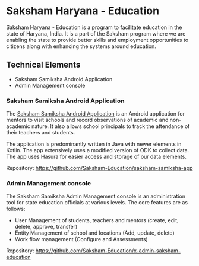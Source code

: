 # Saksham Haryana - Education

Saksham Haryana - Education is a program to facilitate education in the state of Haryana, India. It
is a part of the Saksham program where we are enabling the state to provide better skills and
employment opportunities to citizens along with enhancing the systems around education.

## Technical Elements

* Saksham Samiksha Android Application
* Admin Management console

### Saksham Samiksha Android Application

The [Saksham Samiksha Android Application](https://play.google.com/store/apps/details?id=com.samagra.sakshamSamiksha&hl=en_IN&gl=US)
is an Android application for mentors to visit schools and record observations of academic and
non-academic nature. It also allows school principals to track the attendance of their teachers and
students.

The application is predominantly written in Java with newer elements in Kotlin. The app extensively
uses a modified version of ODK to collect data. The app uses Hasura for easier access and storage of
our data elements.

Repository: https://github.com/Saksham-Education/saksham-samiksha-app

### Admin Management console

The Saksham Samiksha Admin Management console is an administration tool for state education
officials at various levels. The core features are as follows:

* User Management of students, teachers and mentors (create, edit, delete, approve, transfer)
* Entity Management of school and locations (Add, update, delete)
* Work flow management (Configure and Assessments)

Repository: https://github.com/Saksham-Education/x-admin-saksham-education